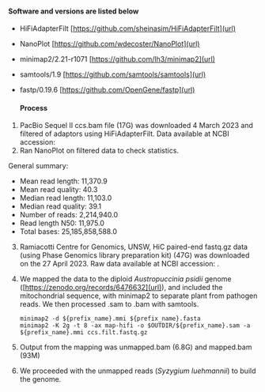 
#### Software and versions are listed below

- HiFiAdapterFilt [https://github.com/sheinasim/HiFiAdapterFilt](url)
- NanoPlot [https://github.com/wdecoster/NanoPlot](url)
- minimap2/2.21-r1071 [https://github.com/lh3/minimap2](url)
- samtools/1.9 [https://github.com/samtools/samtools](url)
- fastp/0.19.6 [https://github.com/OpenGene/fastp](url)

  #### Process
  
1. PacBio Sequel II ccs.bam file (17G) was downloaded 4 March 2023 and filtered of adaptors using HiFiAdapterFilt. Data available at NCBI accession: 
2. Ran NanoPlot on filtered data to check statistics.
   
General summary:
- Mean read length:                11,370.9
- Mean read quality:                   40.3
- Median read length:              11,103.0
- Median read quality:                 39.1
- Number of reads:              2,214,940.0
- Read length N50:                 11,975.0
- Total bases:             25,185,858,588.0


3. Ramiacotti Centre for Genomics, UNSW, HiC paired-end fastq.gz data (using Phase Genomics library preparation kit) (47G) was downloaded on the 27 April 2023. Raw data available at NCBI accession: .
4. We mapped the data to the diploid _Austropuccinia psidii_ genome ([https://zenodo.org/records/6476632](url)), and included the mitochondrial sequence, with minimap2 to separate plant from pathogen reads. We then processed .sam to .bam with samtools.

   
   ```
   minimap2 -d ${prefix_name}.mmi ${prefix_name}.fasta
   minimap2 -K 2g -t 8 -ax map-hifi -o $OUTDIR/${prefix_name}.sam -a ${prefix_name}.mmi ccs.filt.fastq.gz
   ```
   
5. Output from the mapping was unmapped.bam (6.8G) and mapped.bam (93M)
6. We proceeded with the unmapped reads (_Syzygium luehmannii_) to build the genome.
